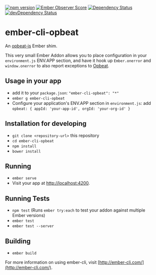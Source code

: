 [![npm version](https://badge.fury.io/js/ember-cli-opbeat.svg)](https://badge.fury.io/js/ember-cli-opbeat)
[![Ember Observer Score](https://emberobserver.com/badges/ember-cli-opbeat.svg)](https://emberobserver.com/addons/ember-cli-opbeat)
[![Dependency Status](https://david-dm.org/ecraft/ember-cli-opbeat.svg)](https://david-dm.org/ecraft/ember-cli-opbeat)
[![devDependency Status](https://david-dm.org/ecraft/ember-cli-opbeat/dev-status.svg)](https://david-dm.org/ecraft/ember-cli-opbeat?type=dev)


# ember-cli-opbeat

An [opbeat-js](https://opbeat.com/docs/articles/get-started-with-javascript/) Ember shim.

This very small Ember Addon allows you to place configuration in your `environment.js` ENV.APP section, and have it hook up `Ember.onerror` and `window.onerror` to also report exceptions to [Opbeat](https://opbeat.com).

## Usage in your app

- add it to your `package.json`: `"ember-cli-opbeat": "*"`
- `ember g ember-cli-opbeat`
- Configure your application's ENV.APP section in  `environment.js`: add `opbeat: { appId: 'your-app-id', orgId: 'your-org-id' }`

## Installation for developing

* `git clone <repository-url>` this repository
* `cd ember-cli-opbeat`
* `npm install`
* `bower install`

## Running

* `ember serve`
* Visit your app at [http://localhost:4200](http://localhost:4200).

## Running Tests

* `npm test` (Runs `ember try:each` to test your addon against multiple Ember versions)
* `ember test`
* `ember test --server`

## Building

* `ember build`

For more information on using ember-cli, visit [http://ember-cli.com/](http://ember-cli.com/).
